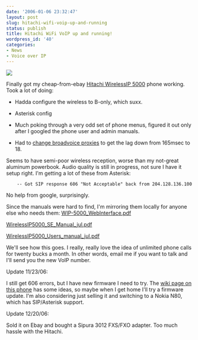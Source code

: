 ```yaml
---
date: '2006-01-06 23:32:47'
layout: post
slug: hitachi-wifi-voip-up-and-running
status: publish
title: Hitachi WiFi VoIP up and running!
wordpress_id: '40'
categories:
- News
- Voice over IP
---
```





![](http://www.phfactor.net/wp-pics/hitachi-5000.jpg)



Finally got my cheap-from-ebay [Hitachi WirelessIP 5000](http://www.voip-info.org/wiki/index.php?page=Hitachi) phone working. Took a lot of doing:


	
* Hadda configure the wireless to B-only, which suxx.

	
* Asterisk config

	
* Much poking through a very odd set of phone menus, figured it out only after I googled the phone user and admin manuals.

	
* Had to [change broadvoice proxies](http://www.broadvoice.com/support_install_asterisk.html%22) to get the lag down from 165msec to 18.

Seems to have semi-poor wireless reception, worse than my not-great aluminum powerbook. Audio quality is still in progress, not sure I have it setup right. I'm getting a lot of these from Asterisk:

    
    
        -- Got SIP response 606 "Not Acceptable" back from 204.128.136.100


No help from google, surprisingly.

Since the manuals were hard to find, I'm mirroring them locally for anyone else who needs them:
[WIP-5000_WebInterface.pdf](http://www.phfactor.net/hitachi-voip/WIP-5000_WebInterface.pdf)

[WirelessIP5000_SE_Manual_jul.pdf](http://www.phfactor.net/hitachi-voip/WirelessIP5000_SE_Manual_jul.pdf)

[WirelessIP5000_Users_manual_jul.pdf
](http://www.phfactor.net/hitachi-voip/WirelessIP5000_Users_manual_jul.pdf)

We'll see how this goes. I really, really love the idea of unlimited phone calls for twenty bucks a month. In other words, email me if you want to talk and I'll send you the new VoIP number.

Update 11/23/06:

I still get 606 errors, but I have new firmware I need to try. The [wiki page on this phone](http://www.voip-info.org/wiki/view/Hitachi+WirelessIP5000) has some ideas, so maybe when I get home I'll try a firmware update. I'm also considering just selling it and switching to a Nokia N80, which has SIP/Asterisk support.

Update 12/20/06:

Sold it on Ebay and bought a Sipura 3012 FXS/FXO adapter. Too much hassle with the Hitachi.
